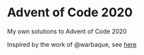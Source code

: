 # Advent of Code 2020
My own solutions to Advent of Code 2020

Inspired by the work of @warbaque, see [here](https://github.com/warbaque/adventofcode-2020)